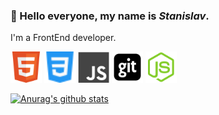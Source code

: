 
### 👋 Hello everyone, my name is *Stanislav*.

I'm a FrontEnd developer.


<img src="./img/html.svg" width="50" hight="50">
<img src="./img/css.svg" width="50" hight="50">
<img src="./img/js.svg" width="50" hight="50">
<img src="./img/git.svg" width="50" hight="50">
<img src="./img/node-js.svg" width="50" hight="50">




[![Anurag's github stats](https://github-readme-stats.vercel.app/api?username=anuraghazra)](https://github.com/anuraghazra/github-readme-stats)


<!--
**StanislavYurchenko/stanislavyurchenko** is a ✨ _special_ ✨ repository because its `README.md` (this file) appears on your GitHub profile.

Here are some ideas to get you started:

- 🔭 I’m currently working on ...
- 🌱 I’m currently learning ...
- 👯 I’m looking to collaborate on ...
- 🤔 I’m looking for help with ...
- 💬 Ask me about ...
- 📫 How to reach me: ...
- 😄 Pronouns: ...
- ⚡ Fun fact: ...
-->
